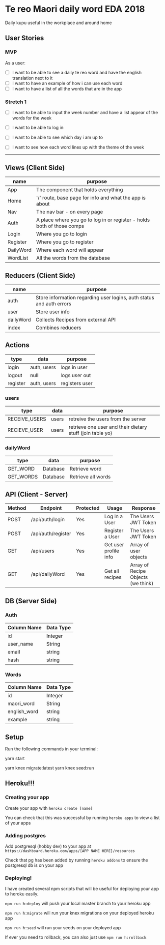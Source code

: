 # Te reo Maori daily word EDA 2018

Daily kupu useful in the workplace and around home

## User Stories

### MVP

As a user:
* [ ] I want to be able to see a daily te reo word and have the english translation next to it
* [ ] I want to have an example of how i can use each word
* [ ] I want to have a list of all the words that are in the app

### Stretch 1

* [ ] I want to be able to input the week number and have a list appear of the words for the week
* [ ] I want to be able to log in 
* [ ] I want to be able to see which day i am up to
* [ ] I want to see how each word lines up with the theme of the week


 ---

## Views (Client Side)
  | name | purpose |
  | --- | --- |
  | App | The component that holds everything |
  | Home | '/' route, base page for info and what the app is about|
  | Nav | The nav bar - on every page |
  | Auth | A place where you go to log in or register - holds both of those comps |
  | Login | Where you go to login |
  | Register | Where you go to register |
  | DailyWord | Where each word will appear |
  | WordList | All the words from the database |


## Reducers (Client Side)

  | name | purpose |
  | --- | --- |
  | auth | Store information regarding user logins, auth status and auth errors |
  | user | Store user info |
  | dailyWord | Collects Recipes from external API |
  | index | Combines reducers

 ## Actions
 | type | data | purpose |
 | --- | --- | --- |
 | login | auth, users | logs in user|
 | logout | null |logs user out |
 | register | auth, users |registers user |

 ### users
 | type | data | purpose |
 | --- | --- | --- |
 | RECEIVE_USERS | users | retreive the users from the server |
 | RECIEVE_USER | users | retrieve one user and their dietary stuff (join table yo) |
 

 ### dailyWord
| type | data | purpose |
| --- | --- | --- |
| GET_WORD | Database | Retrieve word |
| GET_WORDS | Database | Retrieve all words |

## API (Client - Server)

| Method | Endpoint | Protected | Usage | Response |
| --- | --- | --- | --- | --- |
| POST | /api/auth/login	| Yes | Log In a User	| The Users JWT Token |
| POST | /api/auth/register	| Yes | Register a User	| The Users JWT Token |
| GET | /api/users	| Yes | Get user profile info	| Array of user objects |
| GET | /api/dailyWord | Yes | Get all recipes | Array of Recipe Objects (we think) |




## DB (Server Side)

### Auth
  | Column Name | Data Type |
  | --- | --- |
  | id | Integer |
  | user_name | String |
  | email | string |
  | hash | string |

### Words
  | Column Name | Data Type |
  | --- | --- |
  | id | Integer |
  | maori_word | String |
  | english_word | string |
  | example | string |
  


## Setup

Run the following commands in your terminal:

yarn start

yarn knex migrate:latest
yarn knex seed:run

## Heroku!!!

### Creating your app

Create your app with `heroku create [name]`

You can check that this was successful by running `heroku apps` to view a list of your apps


### Adding postgres

Add postgresql (hobby dev) to your app at `https://dashboard.heroku.com/apps/[APP NAME HERE]/resources`

Check that pg has been added by running `heroku addons` to ensure the postgresql db is on your app


### Deploying!

I have created several npm scripts that will be useful for deploying your app to heroku easily.

`npm run h:deploy` will push your local master branch to your heroku app

`npm run h:migrate` will run your knex migrations on your deployed heroku app

`npm run h:seed` will run your seeds on your deployed app

If ever you need to rollback, you can also just use `npm run h:rollback`
